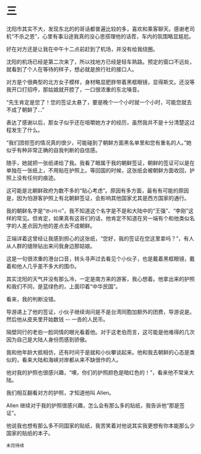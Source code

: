 # 三

沈阳市其实不大，发现东北的的哥话都普遍比较的多，喜欢和乘客聊天。感谢老司机“不杀之恩”，心里有事沿途我真的没心思搭理他的话茬，车内的氛围略显尴尬。

好在对方还是让我在中午十二点前赶到了机场，并没有给我绕圈。

沈阳的机场已经是第二次来了，所以找地方已经是轻车熟路。预定的窗口不远处，就看到了个人在等待的样子，想必就是旅行社的接口人。

对方是个很典型的北方女子模样，身材略显肥胖带着黑框眼镜，显得斯文。还没等我开口打招呼，那姑娘就开腔了，一口很浓重的东北嗓音。

“先生肯定是您了！您的签证太悬了，要是晚个一个小时就一个小时，可能您就去不成了朝鲜了…”

表达了感谢以后，那女子似乎还在咀嚼她方才的经历，虽然我并不是十分清楚这过程发生了什么。

“我们团拒签的情况真的很少，可能碰到了朝鲜方面黑名单里和您有重名的人。”她似乎有种非常正确的自我判断的自信感。

随手，她就把一张纸递给了我。我看了眼属于我的朝鲜签证，朝鲜的签证可以是在单独在一张纸上，不用贴在护照上。等回国的时候，这张纸会被朝鲜方面收回，护照上没有任何的痕迹。

这可能是北朝鲜政府为数不多的“贴心考虑”。原因有多方面，最有有可能的原因是，因为怕游客护照上有北朝鲜签证，会影响其他国家尤其是西方国家的通行。

我的朝鲜名字是“`명나라시`”，我不知道这个名字是不是和大陆中的“王强”、“李刚”这样的常见。但肯定，如果真有这哥们的话，他肯定不知道在另一端有个和他类似名字的人差点因为他的差点去不成朝鲜。

正端详着这曾经让我感到担心的这张纸，“您好，我的签证在您这里拿吗？”，有人从人群的缝隙钻出来问我身边那姑娘。

这是一句很浓重的港台口音，转头寻声过去看见个小伙子，也是戴着黑框眼镜，戴着和他人几乎差不多大的围巾。

其实沈阳的天气并没有那么冷，一定是南方来的游客，我心想着。他拿出来的护照和我们不同，是蓝绿色的，上面印着“中华民国”。

看来，我的判断没错。

导游递上了他的签证，小伙子继续询问是不是台湾同胞加额外的团费，导游说是。然后他从皮夹里开始数钱 -- 一沓的人民币。

隔壁同行的老伯一脸同情的眼光看着他。对于这老伯而言，这可能是他难得的几次因为自己是大陆人身份而感到骄傲。

我和他年龄大抵相仿，还有时间于是就和小伙攀谈起来。他和我去朝鲜的心态是类似的，看来大陆和海峡对岸都从来不缺很作的人。

他对我的护照也很感兴趣，“噢，你们的护照颜色是暗红色的！”，看来他不常来大陆。

我们相互翻看对方的护照，才知道他叫 Allen。

Allen 继续对于我的护照很感兴趣，怎么会有那么多的贴纸，我告诉他“那是签证”。

他说我也想有那么多不同国家的贴纸，我苦笑着对他说其实我更想有你本能那么少国家的贴纸的本子。

`未完待续`
